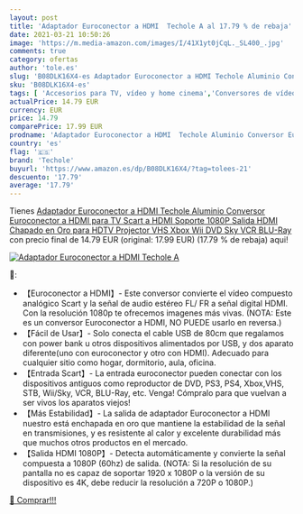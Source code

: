 ```yaml
---
layout: post
title: 'Adaptador Euroconector a HDMI  Techole A al 17.79 % de rebaja'
date: 2021-03-21 10:50:26
image: 'https://m.media-amazon.com/images/I/41X1yt0jCqL._SL400_.jpg'
comments: true
category: ofertas
author: 'tole.es'
slug: 'B08DLK16X4-es Adaptador Euroconector a HDMI Techole Aluminio Conversor...'
sku: 'B08DLK16X4-es'
tags: [ 'Accesorios para TV, vídeo y home cinema','Conversores de vídeo','Electrónica','TV, vídeo y home cinema','techole','xbox', ]
actualPrice: 14.79 EUR
currency: EUR
price: 14.79
comparePrice: 17.99 EUR
prodname: 'Adaptador Euroconector a HDMI  Techole Aluminio Conversor Euroconector a HDMI para TV  Scart a HDMI Soporte 1080P Salida HDMI Chapado en Oro para HDTV Projector VHS Xbox Wii DVD Sky VCR BLU-Ray'
country: 'es'
flag: '🇪🇸'
brand: 'Techole'
buyurl: 'https://www.amazon.es/dp/B08DLK16X4/?tag=tolees-21'
descuento: '17.79'
average: '17.79'
---
```


Tienes [Adaptador Euroconector a HDMI  Techole Aluminio Conversor Euroconector a HDMI para TV  Scart a HDMI Soporte 1080P Salida HDMI Chapado en Oro para HDTV Projector VHS Xbox Wii DVD Sky VCR BLU-Ray](https://www.amazon.es/dp/B08DLK16X4/?tag=tolees-21) con precio final de  14.79 EUR (original: 17.99 EUR) (17.79 %  de rebaja) aqui!

[![Adaptador Euroconector a HDMI  Techole A](https://m.media-amazon.com/images/I/41X1yt0jCqL._SL400_.jpg)](https://www.amazon.es/dp/B08DLK16X4/?tag=tolees-21)

🔎:

- 【Euroconector a HDMI】- Este conversor convierte el vídeo compuesto analógico Scart y la señal de audio estéreo FL/ FR a señal digital HDMI. Con la resolución 1080p te ofrecemos imagenes más vivas. (NOTA: Este es un conversor Euroconector a HDMI, NO PUEDE usarlo en reversa.)
- 【Fácil de Usar】- Solo conecta el cable USB de 80cm que regalamos con power bank u otros dispositivos alimentados por USB, y dos aparato diferente(uno con euroconector y otro con HDMI). Adecuado para cualquier sitio como hogar, dormitorio, aula, oficina.
- 【Entrada Scart】- La entrada euroconector pueden conectar con los dispositivos antiguos como reproductor de DVD, PS3, PS4, Xbox,VHS, STB, Wii/Sky, VCR, BLU-Ray, etc. Venga! Cómpralo para que vuelvan a ser vivos los aparatos viejos!
- 【Más Estabilidad】- La salida de adaptador Euroconector a HDMI nuestro está enchapada en oro que mantiene la estabilidad de la señal en transmisiones, y es resistente al calor y excelente durabilidad más que muchos otros productos en el mercado.
- 【Salida HDMI 1080P】- Detecta automáticamente y convierte la señal compuesta a 1080P (60hz) de salida. (NOTA: Si la resolución de su pantalla no es capaz de soportar 1920 x 1080P o la versión de su dispositivo es 4K, debe reducir la resolución a 720P o 1080P.)

[🛒 Comprar!!!](https://www.amazon.es/dp/B08DLK16X4/?tag=tolees-21)
